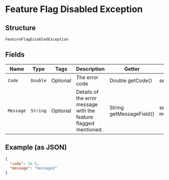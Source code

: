 
# Feature Flag Disabled Exception

## Structure

`FeatureFlagDisabledException`

## Fields

| Name | Type | Tags | Description | Getter | Setter |
|  --- | --- | --- | --- | --- | --- |
| `Code` | `Double` | Optional | The error code | Double getCode() | setCode(Double code) |
| `Message` | `String` | Optional | Details of the error message with the feature flagged mentioned. | String getMessageField() | setMessageField(String messageField) |

## Example (as JSON)

```json
{
  "code": 56.5,
  "message": "message2"
}
```

